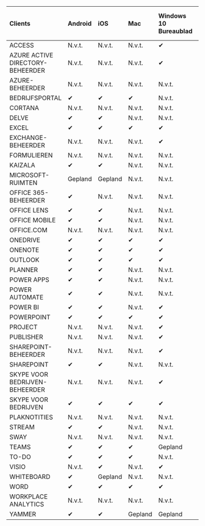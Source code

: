 <!-- This file is generated automatically. Changes made to this file will be overwritten.-->
|Clients|Android|iOS|Mac|Windows 10<br>Bureaublad|Windows 10<br>Moderne apps|
|:-|:-|:-|:-|:-|:-|
|ACCESS|N.v.t.|N.v.t.|N.v.t.|✔|N.v.t.|
|AZURE ACTIVE DIRECTORY-BEHEERDER|N.v.t.|N.v.t.|N.v.t.|✔|N.v.t.|
|AZURE-BEHEERDER|N.v.t.|N.v.t.|N.v.t.|N.v.t.|N.v.t.|
|BEDRIJFSPORTAL|✔|✔|✔|N.v.t.|✔|
|CORTANA|N.v.t.|N.v.t.|N.v.t.|N.v.t.|✔|
|DELVE|✔|✔|N.v.t.|N.v.t.|N.v.t.|
|EXCEL|✔|✔|✔|✔|✔|
|EXCHANGE-BEHEERDER|N.v.t.|N.v.t.|N.v.t.|✔|N.v.t.|
|FORMULIEREN|N.v.t.|N.v.t.|N.v.t.|N.v.t.|N.v.t.|
|KAIZALA|✔|✔|N.v.t.|N.v.t.|N.v.t.|
|MICROSOFT-RUIMTEN|Gepland|Gepland|N.v.t.|N.v.t.|N.v.t.|
|OFFICE 365-BEHEERDER|✔|N.v.t.|N.v.t.|N.v.t.|N.v.t.|
|OFFICE LENS|✔|✔|N.v.t.|N.v.t.|✔|
|OFFICE MOBILE|✔|✔|N.v.t.|N.v.t.|N.v.t.|
|OFFICE.COM|N.v.t.|N.v.t.|N.v.t.|N.v.t.|✔|
|ONEDRIVE|✔|✔|✔|✔|✔|
|ONENOTE|✔|✔|✔|✔|✔|
|OUTLOOK|✔|✔|✔|✔|✔|
|PLANNER|✔|✔|N.v.t.|N.v.t.|N.v.t.|
|POWER APPS|✔|✔|N.v.t.|N.v.t.|✔|
|POWER AUTOMATE|✔|✔|N.v.t.|N.v.t.|N.v.t.|
|POWER BI|✔|✔|N.v.t.|✔|✔|
|POWERPOINT|✔|✔|✔|✔|✔|
|PROJECT|N.v.t.|N.v.t.|N.v.t.|✔|N.v.t.|
|PUBLISHER|N.v.t.|N.v.t.|N.v.t.|✔|N.v.t.|
|SHAREPOINT-BEHEERDER|N.v.t.|N.v.t.|N.v.t.|✔|N.v.t.|
|SHAREPOINT|✔|✔|N.v.t.|N.v.t.|N.v.t.|
|SKYPE VOOR BEDRIJVEN-BEHEERDER|N.v.t.|N.v.t.|N.v.t.|✔|N.v.t.|
|SKYPE VOOR BEDRIJVEN|✔|✔|✔|✔|N.v.t.|
|PLAKNOTITIES|N.v.t.|N.v.t.|N.v.t.|N.v.t.|✔|
|STREAM|✔|✔|N.v.t.|N.v.t.|N.v.t.|
|SWAY|N.v.t.|N.v.t.|N.v.t.|N.v.t.|✔|
|TEAMS|✔|✔|✔|Gepland|N.v.t.|
|TO-DO|✔|✔|✔|N.v.t.|✔|
|VISIO|N.v.t.|✔|N.v.t.|✔|N.v.t.|
|WHITEBOARD|✔|Gepland|N.v.t.|N.v.t.|✔|
|WORD|✔|✔|✔|✔|✔|
|WORKPLACE ANALYTICS|N.v.t.|N.v.t.|N.v.t.|N.v.t.|N.v.t.|
|YAMMER|✔|✔|Gepland|Gepland|N.v.t.|
